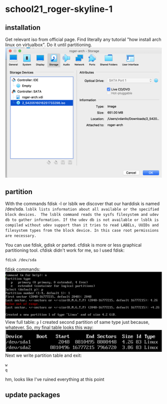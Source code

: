 # school21_roger-skyline-1
## installation
Get relevant iso from official page.
Find literally any tutorial "how install arch linux on virtualbox". Do it until partitioning.
![this set up was not in my tutorial](./src/00001.png)
## partition
With the commands fdisk -l or lsblk we discover that our harddisk is named /dev/sda.
`lsblk lists information about all available or the specified block
       devices.  The lsblk command reads the sysfs filesystem and udev db to
       gather information. If the udev db is not available or lsblk is
       compiled without udev support than it tries to read LABELs, UUIDs and
       filesystem types from the block device. In this case root permissions
       are necessary.`

You can use fdisk, gdisk or parted. cfdisk is more or less graphical partitioning tool. cfdisk didn't work for me, so I used fdisk:
```
fdisk /dev/sda
```
fdisk commands:
![fdisk ui](./src/00002.png)
View full table: `p`
I created second partition of same type just because, whatever. So, my final table looks this way:
![last fdisk command p](./src/00003.png)
Next we write partition table and exit:
```
w
q
```
hm, looks like I've ruined everything at this point
## update packages